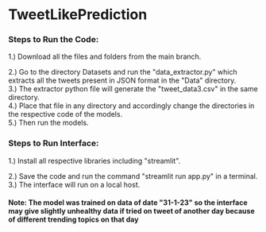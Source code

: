 <h1>
TweetLikePrediction
</h1>
<h3>
Steps to Run the Code:
</h3>
1.) Download all the files and folders from the main branch.

2.) Go to the directory Datasets and run the "data_extractor.py" which extracts all the tweets present in JSON format in the "Data" directory.\
3.) The extractor python file will generate the "tweet_data3.csv" in the same directory.\
4.) Place that file in any directory and accordingly change the directories in the respective code of the models.\
5.) Then run the models.
<h3>
Steps to Run Interface:  
</h3>
1.) Install all respective libraries including "streamlit".

2.) Save the code and run the command "streamlit run app.py" in a terminal.\
3.) The interface will run on a local host.
<h4> 
Note: The model was trained on data of date "31-1-23" so the interface may give slightly unhealthy data if tried on tweet of another day because of different trending topics on that day
</h4>
